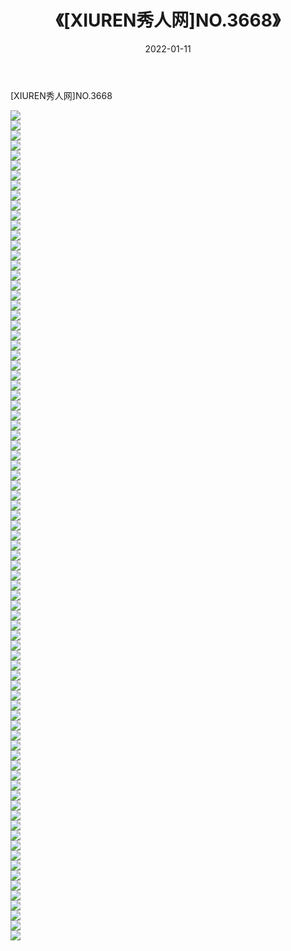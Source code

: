 ﻿---
layout: post
title:  《[XIUREN秀人网]NO.3668》
date:   2022-01-11
img: http://pic.660000.xyz/1:/秀人网/秀人网第04部分/[XIUREN秀人网]NO.3668/000.jpg
categories: [美女, 清纯, 唯美]
---

[XIUREN秀人网]NO.3668

 ![](http://pic.660000.xyz/1:/秀人网/秀人网第04部分/[XIUREN秀人网]NO.3668/001.jpg) <br>![](http://pic.660000.xyz/1:/秀人网/秀人网第04部分/[XIUREN秀人网]NO.3668/002.jpg) <br>![](http://pic.660000.xyz/1:/秀人网/秀人网第04部分/[XIUREN秀人网]NO.3668/003.jpg) <br>![](http://pic.660000.xyz/1:/秀人网/秀人网第04部分/[XIUREN秀人网]NO.3668/004.jpg) <br>![](http://pic.660000.xyz/1:/秀人网/秀人网第04部分/[XIUREN秀人网]NO.3668/005.jpg) <br>![](http://pic.660000.xyz/1:/秀人网/秀人网第04部分/[XIUREN秀人网]NO.3668/006.jpg) <br>![](http://pic.660000.xyz/1:/秀人网/秀人网第04部分/[XIUREN秀人网]NO.3668/007.jpg) <br>![](http://pic.660000.xyz/1:/秀人网/秀人网第04部分/[XIUREN秀人网]NO.3668/008.jpg) <br>![](http://pic.660000.xyz/1:/秀人网/秀人网第04部分/[XIUREN秀人网]NO.3668/009.jpg) <br>![](http://pic.660000.xyz/1:/秀人网/秀人网第04部分/[XIUREN秀人网]NO.3668/010.jpg) <br>![](http://pic.660000.xyz/1:/秀人网/秀人网第04部分/[XIUREN秀人网]NO.3668/011.jpg) <br>![](http://pic.660000.xyz/1:/秀人网/秀人网第04部分/[XIUREN秀人网]NO.3668/012.jpg) <br>![](http://pic.660000.xyz/1:/秀人网/秀人网第04部分/[XIUREN秀人网]NO.3668/013.jpg) <br>![](http://pic.660000.xyz/1:/秀人网/秀人网第04部分/[XIUREN秀人网]NO.3668/014.jpg) <br>![](http://pic.660000.xyz/1:/秀人网/秀人网第04部分/[XIUREN秀人网]NO.3668/015.jpg) <br>![](http://pic.660000.xyz/1:/秀人网/秀人网第04部分/[XIUREN秀人网]NO.3668/016.jpg) <br>![](http://pic.660000.xyz/1:/秀人网/秀人网第04部分/[XIUREN秀人网]NO.3668/017.jpg) <br>![](http://pic.660000.xyz/1:/秀人网/秀人网第04部分/[XIUREN秀人网]NO.3668/018.jpg) <br>![](http://pic.660000.xyz/1:/秀人网/秀人网第04部分/[XIUREN秀人网]NO.3668/019.jpg) <br>![](http://pic.660000.xyz/1:/秀人网/秀人网第04部分/[XIUREN秀人网]NO.3668/020.jpg) <br>![](http://pic.660000.xyz/1:/秀人网/秀人网第04部分/[XIUREN秀人网]NO.3668/021.jpg) <br>![](http://pic.660000.xyz/1:/秀人网/秀人网第04部分/[XIUREN秀人网]NO.3668/022.jpg) <br>![](http://pic.660000.xyz/1:/秀人网/秀人网第04部分/[XIUREN秀人网]NO.3668/023.jpg) <br>![](http://pic.660000.xyz/1:/秀人网/秀人网第04部分/[XIUREN秀人网]NO.3668/024.jpg) <br>![](http://pic.660000.xyz/1:/秀人网/秀人网第04部分/[XIUREN秀人网]NO.3668/025.jpg) <br>![](http://pic.660000.xyz/1:/秀人网/秀人网第04部分/[XIUREN秀人网]NO.3668/026.jpg) <br>![](http://pic.660000.xyz/1:/秀人网/秀人网第04部分/[XIUREN秀人网]NO.3668/027.jpg) <br>![](http://pic.660000.xyz/1:/秀人网/秀人网第04部分/[XIUREN秀人网]NO.3668/028.jpg) <br>![](http://pic.660000.xyz/1:/秀人网/秀人网第04部分/[XIUREN秀人网]NO.3668/029.jpg) <br>![](http://pic.660000.xyz/1:/秀人网/秀人网第04部分/[XIUREN秀人网]NO.3668/030.jpg) <br>![](http://pic.660000.xyz/1:/秀人网/秀人网第04部分/[XIUREN秀人网]NO.3668/031.jpg) <br>![](http://pic.660000.xyz/1:/秀人网/秀人网第04部分/[XIUREN秀人网]NO.3668/032.jpg) <br>![](http://pic.660000.xyz/1:/秀人网/秀人网第04部分/[XIUREN秀人网]NO.3668/033.jpg) <br>![](http://pic.660000.xyz/1:/秀人网/秀人网第04部分/[XIUREN秀人网]NO.3668/034.jpg) <br>![](http://pic.660000.xyz/1:/秀人网/秀人网第04部分/[XIUREN秀人网]NO.3668/035.jpg) <br>![](http://pic.660000.xyz/1:/秀人网/秀人网第04部分/[XIUREN秀人网]NO.3668/036.jpg) <br>![](http://pic.660000.xyz/1:/秀人网/秀人网第04部分/[XIUREN秀人网]NO.3668/037.jpg) <br>![](http://pic.660000.xyz/1:/秀人网/秀人网第04部分/[XIUREN秀人网]NO.3668/038.jpg) <br>![](http://pic.660000.xyz/1:/秀人网/秀人网第04部分/[XIUREN秀人网]NO.3668/039.jpg) <br>![](http://pic.660000.xyz/1:/秀人网/秀人网第04部分/[XIUREN秀人网]NO.3668/040.jpg) <br>![](http://pic.660000.xyz/1:/秀人网/秀人网第04部分/[XIUREN秀人网]NO.3668/041.jpg) <br>![](http://pic.660000.xyz/1:/秀人网/秀人网第04部分/[XIUREN秀人网]NO.3668/042.jpg) <br>![](http://pic.660000.xyz/1:/秀人网/秀人网第04部分/[XIUREN秀人网]NO.3668/043.jpg) <br>![](http://pic.660000.xyz/1:/秀人网/秀人网第04部分/[XIUREN秀人网]NO.3668/044.jpg) <br>![](http://pic.660000.xyz/1:/秀人网/秀人网第04部分/[XIUREN秀人网]NO.3668/045.jpg) <br>![](http://pic.660000.xyz/1:/秀人网/秀人网第04部分/[XIUREN秀人网]NO.3668/046.jpg) <br>![](http://pic.660000.xyz/1:/秀人网/秀人网第04部分/[XIUREN秀人网]NO.3668/047.jpg) <br>![](http://pic.660000.xyz/1:/秀人网/秀人网第04部分/[XIUREN秀人网]NO.3668/048.jpg) <br>![](http://pic.660000.xyz/1:/秀人网/秀人网第04部分/[XIUREN秀人网]NO.3668/049.jpg) <br>![](http://pic.660000.xyz/1:/秀人网/秀人网第04部分/[XIUREN秀人网]NO.3668/050.jpg) <br>![](http://pic.660000.xyz/1:/秀人网/秀人网第04部分/[XIUREN秀人网]NO.3668/051.jpg) <br>![](http://pic.660000.xyz/1:/秀人网/秀人网第04部分/[XIUREN秀人网]NO.3668/052.jpg) <br>![](http://pic.660000.xyz/1:/秀人网/秀人网第04部分/[XIUREN秀人网]NO.3668/053.jpg) <br>![](http://pic.660000.xyz/1:/秀人网/秀人网第04部分/[XIUREN秀人网]NO.3668/054.jpg) <br>![](http://pic.660000.xyz/1:/秀人网/秀人网第04部分/[XIUREN秀人网]NO.3668/055.jpg) <br>![](http://pic.660000.xyz/1:/秀人网/秀人网第04部分/[XIUREN秀人网]NO.3668/056.jpg) <br>![](http://pic.660000.xyz/1:/秀人网/秀人网第04部分/[XIUREN秀人网]NO.3668/057.jpg) <br>![](http://pic.660000.xyz/1:/秀人网/秀人网第04部分/[XIUREN秀人网]NO.3668/058.jpg) <br>![](http://pic.660000.xyz/1:/秀人网/秀人网第04部分/[XIUREN秀人网]NO.3668/059.jpg) <br>![](http://pic.660000.xyz/1:/秀人网/秀人网第04部分/[XIUREN秀人网]NO.3668/060.jpg) <br>![](http://pic.660000.xyz/1:/秀人网/秀人网第04部分/[XIUREN秀人网]NO.3668/061.jpg) <br>![](http://pic.660000.xyz/1:/秀人网/秀人网第04部分/[XIUREN秀人网]NO.3668/062.jpg) <br>![](http://pic.660000.xyz/1:/秀人网/秀人网第04部分/[XIUREN秀人网]NO.3668/063.jpg) <br>![](http://pic.660000.xyz/1:/秀人网/秀人网第04部分/[XIUREN秀人网]NO.3668/064.jpg) <br>![](http://pic.660000.xyz/1:/秀人网/秀人网第04部分/[XIUREN秀人网]NO.3668/065.jpg) <br>![](http://pic.660000.xyz/1:/秀人网/秀人网第04部分/[XIUREN秀人网]NO.3668/066.jpg) <br>![](http://pic.660000.xyz/1:/秀人网/秀人网第04部分/[XIUREN秀人网]NO.3668/067.jpg) <br>![](http://pic.660000.xyz/1:/秀人网/秀人网第04部分/[XIUREN秀人网]NO.3668/068.jpg) <br>![](http://pic.660000.xyz/1:/秀人网/秀人网第04部分/[XIUREN秀人网]NO.3668/069.jpg) <br>![](http://pic.660000.xyz/1:/秀人网/秀人网第04部分/[XIUREN秀人网]NO.3668/070.jpg) <br>![](http://pic.660000.xyz/1:/秀人网/秀人网第04部分/[XIUREN秀人网]NO.3668/071.jpg) <br>![](http://pic.660000.xyz/1:/秀人网/秀人网第04部分/[XIUREN秀人网]NO.3668/072.jpg) <br>![](http://pic.660000.xyz/1:/秀人网/秀人网第04部分/[XIUREN秀人网]NO.3668/073.jpg) <br>![](http://pic.660000.xyz/1:/秀人网/秀人网第04部分/[XIUREN秀人网]NO.3668/074.jpg) <br>![](http://pic.660000.xyz/1:/秀人网/秀人网第04部分/[XIUREN秀人网]NO.3668/075.jpg) <br>![](http://pic.660000.xyz/1:/秀人网/秀人网第04部分/[XIUREN秀人网]NO.3668/076.jpg) <br>![](http://pic.660000.xyz/1:/秀人网/秀人网第04部分/[XIUREN秀人网]NO.3668/077.jpg) <br>![](http://pic.660000.xyz/1:/秀人网/秀人网第04部分/[XIUREN秀人网]NO.3668/078.jpg) <br>![](http://pic.660000.xyz/1:/秀人网/秀人网第04部分/[XIUREN秀人网]NO.3668/079.jpg) <br>![](http://pic.660000.xyz/1:/秀人网/秀人网第04部分/[XIUREN秀人网]NO.3668/080.jpg) <br>![](http://pic.660000.xyz/1:/秀人网/秀人网第04部分/[XIUREN秀人网]NO.3668/081.jpg) <br>![](http://pic.660000.xyz/1:/秀人网/秀人网第04部分/[XIUREN秀人网]NO.3668/082.jpg) <br>![](http://pic.660000.xyz/1:/秀人网/秀人网第04部分/[XIUREN秀人网]NO.3668/083.jpg) <br>